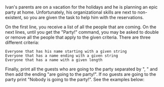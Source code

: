 Ivan's parents are on a vacation for the holidays and he is planning an epic party at home. Unfortunately, his organizational skills are next to non-existent, so you are given the task to help him with the reservations.

On the first line, you receive a list of all the people that are coming. On the next lines, until you get the "Party!" command, you may be asked to double or remove all the people that apply to the given criteria. There are three different criteria: 

	Everyone that has his name starting with a given string
	Everyone that has a name ending with a given string
	Everyone that has a name with a given length

Finally, print all the guests who are going to the party separated by ", " and then add the ending "are going to the party!". If no guests are going to the party print "Nobody is going to the party!". See the examples below:

